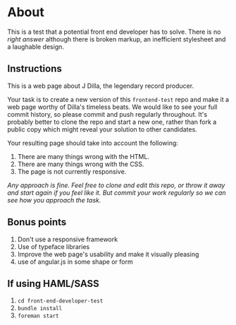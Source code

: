 About
=====

This is a test that a potential front end developer has to solve. There is no _right answer_ although there is broken markup, an inefficient stylesheet and a laughable design.

## Instructions

This is a web page about J Dilla, the legendary record producer.

Your task is to create a new version of this `frontend-test` repo and make it a web page worthy of Dilla's timeless beats.
We would like to see your full commit history, so please commit and push regularly throughout. It's probably better to clone the repo and start a new one, rather than fork a public copy which might reveal your solution to other candidates. 

Your resulting page should take into account the following:

1. There are many things wrong with the HTML.
2. There are many things wrong with the CSS.
3. The page is not currently responsive.

_Any approach is fine. Feel free to clone and edit this repo, or throw it away and start again if you feel like it. But commit your work regularly so we can see how you approach the task._

## Bonus points

1. Don't use a responsive framework
2. Use of typeface libraries
3. Improve the web page's usability and make it visually pleasing
4. use of angular.js in some shape or form


## If using HAML/SASS

1. `cd front-end-developer-test`
2. `bundle install`
3. `foreman start`
